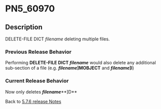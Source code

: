 # PN5_60970

<PageHeader />

## Description

DELETE-FILE DICT *filename* deleting multiple files.

### Previous Release Behavior

Performing **DELETE-FILE DICT *filename*** would also delete any additional sub-section of a file (e.g. ***filename*]MOBJECT** and ***filename*]I**)

### Current Release Behavior

Now only deletes ***filename*****]D**

Back to [5.7.6 release Notes](../jbase-5.7.6-release-notes/README.md)

  
<PageFooter />
